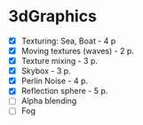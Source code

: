 # 3dGraphics

- [x] Texturing: Sea, Boat - 4 p
- [x] Moving textures (waves) - 2 p.
- [x] Texture mixing - 3 p.
- [x] Skybox - 3 p.
- [x] Perlin Noise - 4 p.
- [x] Reflection sphere - 5 p.
- [ ] Alpha blending 
- [ ] Fog
